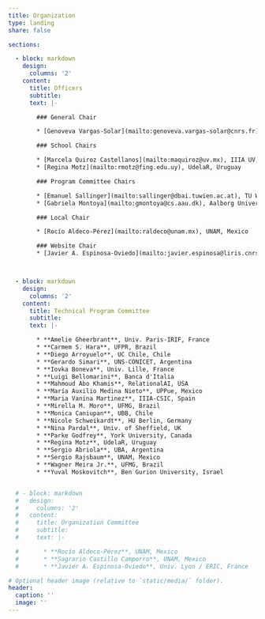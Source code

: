 ```yaml
---
title: Organization 
type: landing
share: false

sections:

  - block: markdown
    design:
      columns: '2' 
    content:
      title: Officers
      subtitle: 
      text: |-

        ### General Chair

        * [Genoveva Vargas-Solar](mailto:genoveva.vargas-solar@cnrs.fr), CNRS / LIRIS, France

        ### School Chairs

        * [Marcela Quiroz Castellanos](mailto:maquiroz@uv.mx), IIIA UV, Mexico
        * [Regina Motz](mailto:rmotz@fing.edu.uy), UdelaR, Uruguay

        ### Program Committee Chairs

        * [Emanuel Sallinger](mailto:sallinger@dbai.tuwien.ac.at), TU Wien, Austria 
        * [Gabriela Montoya](mailto:gmontoya@cs.aau.dk), Aalborg University, Denmark 

        ### Local Chair

        * [Rocío Aldeco-Pérez](mailto:raldeco@unam.mx), UNAM, Mexico 

        ### Website Chair
        * [Javier A. Espinosa-Oviedo](mailto:javier.espinosa@liris.cnrs.fr), Univ. Lyon / ERIC, France



  - block: markdown
    design:
      columns: '2' 
    content:
      title: Technical Program Committee
      subtitle: 
      text: |-

        * **Amelie Gheerbrant**, Univ. Paris-IRIF, France
        * **Carmem S. Hara**, UFPR, Brazil
        * **Diego Arroyuelo**, UC Chile, Chile
        * **Gerardo Simari**, UNS-CONICET, Argentina
        * **Iovka Boneva**, Univ. Lille, France
        * **Luigi Bellomarini**, Banca d'Italia
        * **Mahmoud Abo Khamis**, RelationalAI, USA
        * **María Auxilio Medina Nieto**, UPPue, Mexico
        * **Maria Vanina Martinez**, IIIA-CSIC, Spain
        * **Mirella M. Moro**, UFMG, Brazil
        * **Monica Caniupan**, UBB, Chile
        * **Nicole Schweikardt**, HU Berlin, Germany
        * **Nina Pardal**, Univ. of Sheffield, UK
        * **Parke Godfrey**, York University, Canada
        * **Regina Motz**, UdelaR, Uruguay
        * **Sergio Abriola**, UBA, Argentina
        * **Sergio Rajsbaum**, UNAM, Mexico
        * **Wagner Meira Jr.**, UFMG, Brazil
        * **Yuval Moskovitch**, Ben Gurion University, Israel


  # - block: markdown
  #   design:
  #     columns: '2' 
  #   content:
  #     title: Organization Committee
  #     subtitle: 
  #     text: |-

  #       * **Rocío Aldeco-Pérez**, UNAM, Mexico
  #       * **Sagrario Castillo Camporro**, UNAM, Mexico
  #       * **Javier A. Espinosa-Oviedo**, Univ. Lyon / ERIC, France

# Optional header image (relative to `static/media/` folder).
header:
  caption: ''
  image: ''
---
```

